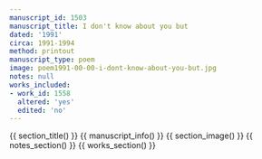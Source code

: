 ```yaml
---
manuscript_id: 1503
manuscript_title: I don't know about you but
dated: '1991'
circa: 1991-1994
method: printout
manuscript_type: poem
image: poem1991-00-00-i-dont-know-about-you-but.jpg
notes: null
works_included:
- work_id: 1558
  altered: 'yes'
  edited: 'no'
---
```


{{ section_title() }}
{{ manuscript_info() }}
{{ section_image() }}
{{ notes_section() }}
{{ works_section() }}
